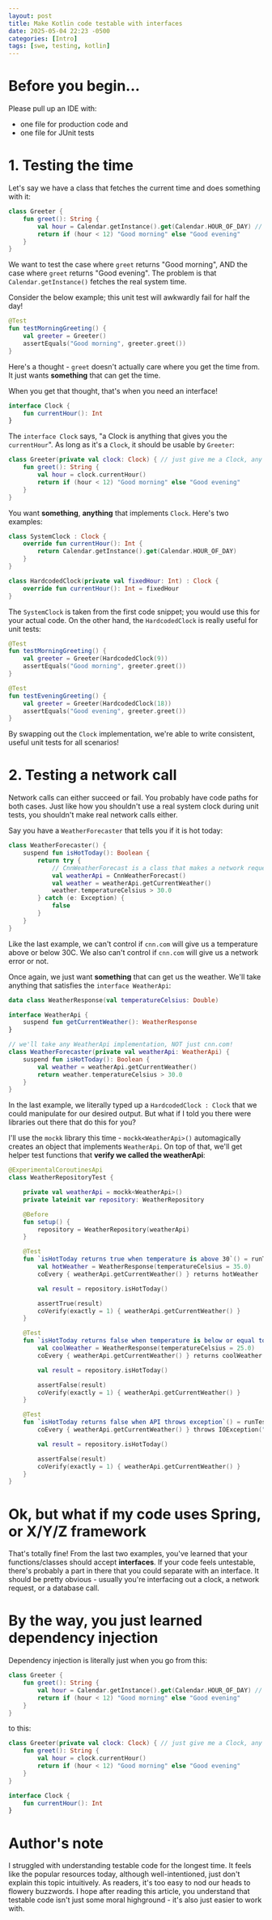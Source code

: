 ```yaml
---
layout: post
title: Make Kotlin code testable with interfaces
date: 2025-05-04 22:23 -0500
categories: [Intro]
tags: [swe, testing, kotlin]
---
```


# Before you begin...

Please pull up an IDE with:
- one file for production code and
- one file for JUnit tests

# 1. Testing the time

Let's say we have a class that fetches the current time and does something with it:

```kotlin
class Greeter {
    fun greet(): String {
        val hour = Calendar.getInstance().get(Calendar.HOUR_OF_DAY) // hardcoded
        return if (hour < 12) "Good morning" else "Good evening"
    }
}
```

We want to test the case where `greet` returns "Good morning", AND the case where `greet` returns "Good evening". The problem is that `Calendar.getInstance()` fetches the real system time.

Consider the below example; this unit test will awkwardly fail for half the day!

```kotlin
@Test
fun testMorningGreeting() {
    val greeter = Greeter()
    assertEquals("Good morning", greeter.greet())
}
```

Here's a thought - `greet` doesn't actually care where you get the time from. It just wants **something** that can get the time.

When you get that thought, that's when you need an interface!

```kotlin
interface Clock {
    fun currentHour(): Int
}
```

The `interface Clock` says, "a Clock is anything that gives you the `currentHour`". As long as it's a `Clock`, it should be usable by `Greeter`:

```kotlin
class Greeter(private val clock: Clock) { // just give me a Clock, any Clock!
    fun greet(): String {
        val hour = clock.currentHour()
        return if (hour < 12) "Good morning" else "Good evening"
    }
}
```

You want **something**, **anything** that implements `Clock`. Here's two examples:

```kotlin
class SystemClock : Clock {
    override fun currentHour(): Int {
        return Calendar.getInstance().get(Calendar.HOUR_OF_DAY)
    }
}

class HardcodedClock(private val fixedHour: Int) : Clock {
    override fun currentHour(): Int = fixedHour
}
```

The `SystemClock` is taken from the first code snippet; you would use this for your actual code. On the other hand, the `HardcodedClock` is really useful for unit tests:

```kotlin
@Test
fun testMorningGreeting() {
    val greeter = Greeter(HardcodedClock(9))
    assertEquals("Good morning", greeter.greet())
}

@Test
fun testEveningGreeting() {
    val greeter = Greeter(HardcodedClock(18))
    assertEquals("Good evening", greeter.greet())
}
```

By swapping out the `Clock` implementation, we're able to write consistent, useful unit tests for all scenarios!

# 2. Testing a network call

Network calls can either succeed or fail. You probably have code paths for both cases. Just like how you shouldn't use a real system clock during unit tests, you shouldn't make real network calls either.

Say you have a `WeatherForecaster` that tells you if it is hot today:

```kotlin
class WeatherForecaster() {
    suspend fun isHotToday(): Boolean {
        return try {
            // CnnWeatherForecast is a class that makes a network request to cnn.com
            val weatherApi = CnnWeatherForecast()
            val weather = weatherApi.getCurrentWeather()
            weather.temperatureCelsius > 30.0
        } catch (e: Exception) {
            false
        }
    }
}
```

Like the last example, we can't control if `cnn.com` will give us a temperature above or below 30C. We also can't control if `cnn.com` will give us a network error or not.

Once again, we just want **something** that can get us the weather. We'll take anything that satisfies the `interface WeatherApi`:

```kotlin
data class WeatherResponse(val temperatureCelsius: Double)

interface WeatherApi {
    suspend fun getCurrentWeather(): WeatherResponse
}

// we'll take any WeatherApi implementation, NOT just cnn.com!
class WeatherForecaster(private val weatherApi: WeatherApi) {
    suspend fun isHotToday(): Boolean {
        val weather = weatherApi.getCurrentWeather()
        return weather.temperatureCelsius > 30.0
    }
}
```

In the last example, we literally typed up a `HardcodedClock : Clock` that we could manipulate for our desired output. But what if I told you there were libraries out there that do this for you?

I'll use the `mockk` library this time - `mockk<WeatherApi>()` automagically creates an object that implements `WeatherApi`. On top of that, we'll get helper test functions that **verify we called the weatherApi**:

```kotlin
@ExperimentalCoroutinesApi
class WeatherRepositoryTest {

    private val weatherApi = mockk<WeatherApi>()
    private lateinit var repository: WeatherRepository

    @Before
    fun setup() {
        repository = WeatherRepository(weatherApi)
    }

    @Test
    fun `isHotToday returns true when temperature is above 30`() = runTest {
        val hotWeather = WeatherResponse(temperatureCelsius = 35.0)
        coEvery { weatherApi.getCurrentWeather() } returns hotWeather

        val result = repository.isHotToday()

        assertTrue(result)
        coVerify(exactly = 1) { weatherApi.getCurrentWeather() }
    }

    @Test
    fun `isHotToday returns false when temperature is below or equal to 30`() = runTest {
        val coolWeather = WeatherResponse(temperatureCelsius = 25.0)
        coEvery { weatherApi.getCurrentWeather() } returns coolWeather

        val result = repository.isHotToday()

        assertFalse(result)
        coVerify(exactly = 1) { weatherApi.getCurrentWeather() }
    }

    @Test
    fun `isHotToday returns false when API throws exception`() = runTest {
        coEvery { weatherApi.getCurrentWeather() } throws IOException("No network")

        val result = repository.isHotToday()

        assertFalse(result)
        coVerify(exactly = 1) { weatherApi.getCurrentWeather() }
    }
}
```

# Ok, but what if my code uses Spring, or X/Y/Z framework

That's totally fine! From the last two examples, you've learned that your functions/classes should accept **interfaces**. If your code feels untestable, there's probably a part in there that you could separate with an interface. It should be pretty obvious - usually you're interfacing out a clock, a network request, or a database call.

# By the way, you just learned dependency injection

Dependency injection is literally just when you go from this:

```kotlin
class Greeter {
    fun greet(): String {
        val hour = Calendar.getInstance().get(Calendar.HOUR_OF_DAY) // hardcoded
        return if (hour < 12) "Good morning" else "Good evening"
    }
}
```

to this:

```kotlin
class Greeter(private val clock: Clock) { // just give me a Clock, any Clock!
    fun greet(): String {
        val hour = clock.currentHour()
        return if (hour < 12) "Good morning" else "Good evening"
    }
}

interface Clock {
    fun currentHour(): Int
}
```

# Author's note

I struggled with understanding testable code for the longest time. It feels like the popular resources today, although well-intentioned, just don't explain this topic intuitively. As readers, it's too easy to nod our heads to flowery buzzwords. I hope after reading this article, you understand that testable code isn't just some moral highground - it's also just easier to work with.

